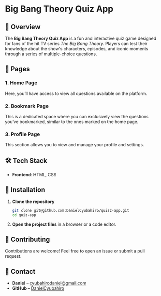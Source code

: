 # Big Bang Theory Quiz App

## 📌 Overview
The **Big Bang Theory Quiz App** is a fun and interactive quiz game designed for fans of the hit TV series *The Big Bang Theory*. Players can test their knowledge about the show's characters, episodes, and iconic moments through a series of multiple-choice questions.

## 📄 Pages
### **1. Home Page**
Here, you’ll have access to view all questions available on the platform.

### **2. Bookmark Page**
This is a dedicated space where you can exclusively view the questions you’ve bookmarked, similar to the ones marked on the home page.

### **3. Profile Page**
This section allows you to view and manage your profile and settings.

## 🛠 Tech Stack
- **Frontend**: HTML, CSS

## 🔧 Installation
1. **Clone the repository**
   ```sh
   git clone git@github.com:DanielCyubahiro/quizz-app.git
   cd quiz-app
   ```
2. **Open the project files** in a browser or a code editor.

[//]: # (## 📸 Screenshots)

[//]: # (![Quiz Screenshot]&#40;https://your-image-url.com&#41;)

[//]: # (## 📌 How to Play)

[//]: # (1. Open the quiz app in your browser.)

[//]: # (2. Choose a quiz category &#40;Characters, Episodes, Science Facts, etc.&#41;.)

[//]: # (3. Answer multiple-choice questions before the timer runs out.)

[//]: # (4. Earn points based on accuracy and speed.)

[//]: # (5. Check your rank on the leaderboard!)

[//]: # (## 🎯 Roadmap)

[//]: # (- [ ] Add JavaScript for interactivity)

[//]: # (- [ ] Implement a scoring system)

[//]: # (- [ ] Add sound effects and animations)

## 🤝 Contributing
Contributions are welcome! Feel free to open an issue or submit a pull request.

## 📩 Contact
- **Daniel** – cyubahirodaniel@gmail.com
- **GitHub** – [DanielCyubahiro](https://github.com/DanielCyubahiro)

